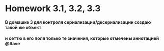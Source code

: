 # Homework 3.1, 3.2, 3.3
#### В домашке 3 для контроля сериализации/десериализации создаю такой же объект 
####  и сеттю в его поля только те значения, которые отмечены аннотацией @Save
